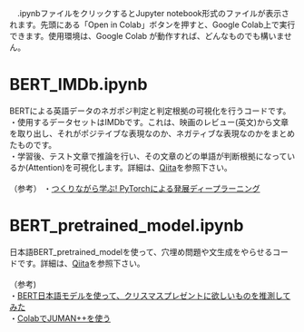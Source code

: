 　.ipynbファイルをクリックするとJupyter notebook形式のファイルが表示されます。先頭にある「Open in Colab」ボタンを押すと、Google Colab上で実行できます。使用環境は、Google Colab が動作すれば、どんなものでも構いません。
 
# BERT_IMDb.ipynb
BERTによる英語データのネガポジ判定と判定根拠の可視化を行うコードです。\
・使用するデータセットはIMDbです。これは、映画のレビュー(英文)から文章を取り出し、それがポジテイブな表現なのか、ネガティブな表現なのかをまとめたものです。\
・学習後、テスト文章で推論を行い、その文章のどの単語が判断根拠になっているか(Attention)を可視化します。詳細は、[Qiita](https://qiita.com/jun40vn/items/b7f32621ec7399baa3f8)を参照下さい。\
\
（参考）
・[つくりながら学ぶ! PyTorchによる発展ディープラーニング](https://github.com/YutaroOgawa/pytorch_advanced)
# BERT_pretrained_model.ipynb
日本語BERT_pretrained_modelを使って、穴埋め問題や文生成をやらせるコードです。詳細は、[Qiita](https://qiita.com/jun40vn/items/6458eb3a5301602d7092)を参照下さい。\
\
（参考)\
・[BERT日本語モデルを使って、クリスマスプレゼントに欲しいものを推測してみた](https://www.cresco.co.jp/blog/entry/11517/)\
・[ColabでJUMAN++を使う](https://www.mojirca.com/2019/08/colab-jumanpp.html)

